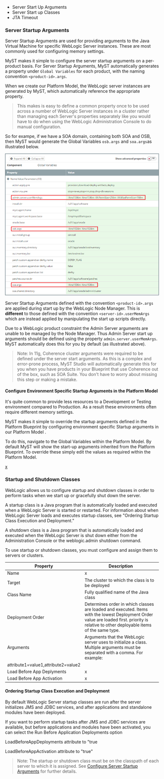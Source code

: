 
* Server Start Up Arguments
* Server Start up Classes
* JTA Timeout

### Server Startup Arguments
Server Startup Arguments are used for providing arguments to the Java Virtual Machine for specific WebLogic Server instances. These are most commonly used for configuring memory settings. 

MyST makes it simple to configure the server startup arguments on a per-product basis. For Server Startup Arguments, MyST automatically generates a property under `Global Variables` for each product, with the naming convention `<product-id>.args`. 

When we create our Platform Model, the WebLogic server instances are generated by MyST, which automatically reference the appropriate property. 

> This makes is easy to define a common property once to be used across a number of WebLogic Server instances in a cluster rather than managing each Server's properties separately like you would have to do when using the WebLogic Administration Console to do manual configuration.

So for exampe, if we have a SOA domain, containing both SOA and OSB, then MyST would generate the Global Variables `osb.args` and `soa.args`as illustrated below.

![](img/setServerStartupArguments.PNG)

Server Startup Arguments defined with the convention `<product-id>.args` are applied during start up by the WebLogic Node Manager. This is **different** to those defined with the convention `<server-id>.userMemArgs` which are instead applied by manipulating the start up scripts directly. 

Due to a WebLogic product constraint the Admin Server arguments are unable to be managed by the Node Manager. Thus Admin Server start up arguments should be defined using the property `admin.server.userMemArgs`. MyST automatically does this for you by default (as illustrated above).

> Note: In 11g, Coherence cluster arguments were required to be defined under the server start arguments. As this is a complex and error-prone process, MyST Studio will automatically generate this for you when you have products in your Blueprint that use Coherence out of the box, such as SOA Suite. You don't have to worry about missing this step or making a mistake.

#### Configure Environment Specific Startup Arguments in the Platform Model
It's quite common to provide less resources to a Development or Testing environment compared to Production. As a result these environments often require different memory settings.

MyST makes it simple to override the startup arguments defined in the Platform Blueprint by configuring environment specific Startup arguments in our Platform Model
. 

To do this, navigate to the Global Variables within the Platform Model. By default MyST will show the start-up arguments inherited from the Platform Blueprint. To override these simply edit the values as required within the Platform Model.

[x](/part3/3.4.editPlatformBlueprint/3.4.2.platformBlueprintEditor.md#override)


### Startup and Shutdown Classes
WebLogic allows us to configure startup and shutdown classes in order to perform tasks when we start up or gracefully shut down the server. 

A startup class is a Java program that is automatically loaded and executed when a WebLogic Server is started or restarted. For information about when WebLogic Server loads and executes startup classes, see "Ordering Startup Class Execution and Deployment."

A shutdown class is a Java program that is automatically loaded and executed when the WebLogic Server is shut down either from the Administration Console or the weblogic.admin shutdown command. 

To use startup or shutdown classes, you must configure and assign them to servers or clusters. 

| Property | Description |
| -------- | ----------- |
| Name | x |
| Target | The cluster to which the class is to be deployed |
| Class Name | Fully qualified name of the Java class |
| Deployment Order | Determines order in which classes are loaded and executed. Items with the lowest Deployment Order value are loaded first. priority is relative to other deployable items of the same type. |
| Arguments | Arguments that the WebLogic server uses to initialize a class. Multiple arguments must be separated with a comma. For example: 
attribute1=value1,attribute2=value2 |
| Load Before App Deplyments | x |
| Load Before App Activation | x |


#### Ordering Startup Class Execution and Deployment
By default WebLogic Server startup classes are run after the server initializes JMS and JDBC services, and after applications and standalone modules have been deployed.

If you want to perform startup tasks after JMS and JDBC services are available, but before applications and modules have been activated, you can select the Run Before Application Deployments option

LoadBeforeAppDeployments attribute to "true

LoadBeforeAppActivation attribute to "true"

> Note: The startup or shutdown class must be on the classpath of each server to which it is assigned. See [Configure Server Startup Arguments](tbc) for further details.